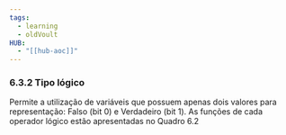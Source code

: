 ```yaml
---
tags:
  - learning
  - oldVoult
HUB:
  - "[[hub-aoc]]"
---
```

### 6.3.2 Tipo lógico

Permite a utilização de variáveis que possuem apenas dois valores para representação: Falso (bit 0) e Verdadeiro (bit 1). As funções de cada operador lógico estão apresentadas no Quadro 6.2